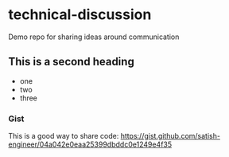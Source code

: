 # technical-discussion
Demo repo for sharing ideas around communication

## This is a second heading 

* one
* two
* three

### Gist

This is a good way to share code: https://gist.github.com/satish-engineer/04a042e0eaa25399dbddc0e1249e4f35

